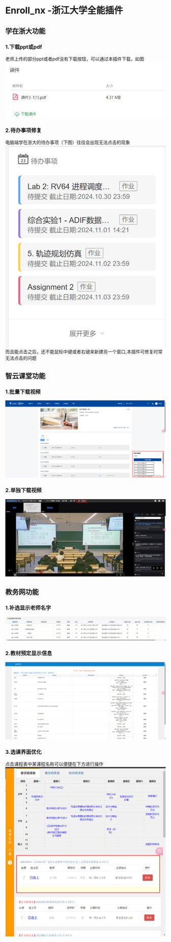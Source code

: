 # Enroll_nx -浙江大学全能插件

## 学在浙大功能
### 1.下载ppt或pdf
老师上传的部分ppt或者pdf没有下载按钮，可以通过本插件下载，如图
![alt text](assets/course_download.png)
### 2.待办事项修复
电脑端学在浙大的待办事项（下图）往往会出现无法点击的现象
![](assets/courses_todo_img1.webp)
而且能点击之后，还不能鼠标中键或者右键来新建另一个窗口,本插件可修复时常无法点击的问题

## 智云课堂功能
### 1.批量下载视频
![alt text](assets/download.png)
### 2.单独下载视频
![alt text](assets/single_download.png)

## 教务网功能
### 1.补选显示老师名字
![](assets/course.png)
### 2.教材预定显示信息
![alt text](assets/textbook_display.png)
### 3.选课界面优化
点击课程表中某课程名称可以便捷在下方进行操作
![](assets/Lesson.png)

